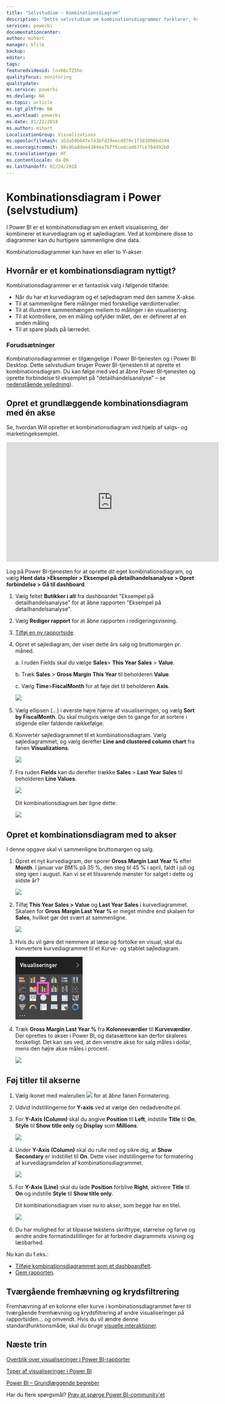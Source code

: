 ```yaml
---
title: "Selvstudium – Kombinationsdiagram"
description: "Dette selvstudium om kombinationsdiagrammer forklarer, hvornår de bruges, og hvordan de oprettes i Power BI-tjenesten og Desktop."
services: powerbi
documentationcenter: 
author: mihart
manager: kfile
backup: 
editor: 
tags: 
featuredvideoid: lnv66cTZ5ho
qualityfocus: monitoring
qualitydate: 
ms.service: powerbi
ms.devlang: NA
ms.topic: article
ms.tgt_pltfrm: NA
ms.workload: powerbi
ms.date: 01/21/2018
ms.author: mihart
LocalizationGroup: Visualizations
ms.openlocfilehash: a52a50b647e743bfd29eecd970c1f381098bd344
ms.sourcegitcommit: 88c8ba8dee4384ea7bff5cedcad67fce784d92b0
ms.translationtype: HT
ms.contentlocale: da-DK
ms.lasthandoff: 02/24/2018
---
```

# <a name="combo-chart-in-power--tutorial"></a>Kombinationsdiagram i Power  (selvstudium)
I Power BI er et kombinationsdiagram en enkelt visualisering, der kombinerer et kurvediagram og et søjlediagram. Ved at kombinere disse to diagrammer kan du hurtigere sammenligne dine data.

Kombinationsdiagrammer kan have en eller to Y-akser.

## <a name="when-to-use-a-combo-chart"></a>Hvornår er et kombinationsdiagram nyttigt?
Kombinationsdiagrammer er et fantastisk valg i følgende tilfælde:

* Når du har et kurvediagram og et søjlediagram med den samme X-akse.
* Til at sammenligne flere målinger med forskellige værdiintervaller.
* Til at illustrere sammenhængen mellem to målinger i én visualisering.
* Til at kontrollere, om en måling opfylder målet, der er defineret af en anden måling
* Til at spare plads på lærredet.

### <a name="prerequisites"></a>Forudsætninger
Kombinationsdiagrammer er tilgængelige i Power BI-tjenesten og i Power BI Desktop. Dette selvstudium bruger Power BI-tjenesten til at oprette et kombinationsdiagram. Du kan følge med ved at åbne Power BI-tjenesten og oprette forbindelse til eksemplet på "detailhandelsanalyse" – se [ nedenstående vejledning](#create)).


## <a name="create-a-basic-single-axis-combo-chart"></a>Opret et grundlæggende kombinationsdiagram med én akse
Se, hvordan Will opretter et kombinationsdiagram ved hjælp af salgs- og marketingeksemplet.

<iframe width="560" height="315" src="https://www.youtube.com/embed/lnv66cTZ5ho?list=PL1N57mwBHtN0JFoKSR0n-tBkUJHeMP2cP" frameborder="0" allowfullscreen></iframe>

<a name="create"></a> Log på Power BI-tjenesten for at oprette dit eget kombinationsdiagram, og vælg **Hent data \>Eksempler \> Eksempel på detailhandelsanalyse > Opret forbindelse > Gå til dashboard**.

1. Vælg feltet **Butikker i alt** fra dashboardet "Eksempel på detailhandelsanalyse" for at åbne rapporten "Eksempel på detailhandelsanalyse".
2. Vælg **Rediger rapport** for at åbne rapporten i redigeringsvisning.
3. [Tilføj en ny rapportside](power-bi-report-add-page.md).
4. Opret et søjlediagram, der viser dette års salg og bruttomargen pr. måned.

    a.  I ruden Fields skal du vælge **Sales**\> **This Year Sales** > **Value**.

    b.  Træk **Sales** \> **Gross Margin This Year** til beholderen **Value**.

    c.  Vælg **Time**\>**FiscalMonth** for at føje det til beholderen **Axis**.

    ![](media/power-bi-visualization-combo-chart/combotutorial1new.png)
5. Vælg ellipsen (...) i øverste højre hjørne af visualiseringen, og vælg **Sort by FiscalMonth**. Du skal muligvis vælge den to gange for at sortere i stigende eller faldende rækkefølge.

6. Konvertér søjlediagrammet til et kombinationsdiagram. Vælg søjlediagrammet, og vælg derefter **Line and clustered column chart** fra fanen **Visualizations**.

    ![](media/power-bi-visualization-combo-chart/converttocombo_new2.png)
7. Fra ruden **Fields** kan du derefter trække **Sales** \> **Last Year Sales** til beholderen **Line Values**.

   ![](media/power-bi-visualization-combo-chart/linevaluebucket.png)

   Dit kombinationsdiagram bør ligne dette:

   ![](media/power-bi-visualization-combo-chart/combochartdone-new.png)

## <a name="create-a-combo-chart-with-two-axes"></a>Opret et kombinationsdiagram med to akser
I denne opgave skal vi sammenligne bruttomargen og salg.

1. Opret et nyt kurvediagram, der sporer **Gross Margin Last Year %** efter **Month**.  I januar var BM% på 35 %, den steg til 45 % i april, faldt i juli og steg igen i august. Kan vi se et tilsvarende mønster for salget i dette og sidste år?

   ![](media/power-bi-visualization-combo-chart/combo1_new.png)
2. Tilføj **This Year Sales > Value** og **Last Year Sales** i kurvediagrammet. Skalaen for **Gross Margin Last Year %** er meget mindre end skalaen for **Sales**, hvilket gør det svært at sammenligne.      

   ![](media/power-bi-visualization-combo-chart/flatline_new.png)
3. Hvis du vil gøre det nemmere at læse og fortolke en visual, skal du konvertere kurvediagrammet til et Kurve- og stablet søjlediagram.

   ![](media/power-bi-visualization-combo-chart/converttocombo_new.png)
4. Træk **Gross Margin Last Year %** fra **Kolonneværdier** til **Kurveværdier**. Der oprettes to akser i Power BI, og datasættene kan derfor skaleres forskelligt. Det kan ses ved, at den venstre akse for salg måles i dollar, mens den højre akse måles i procent.

   ![](media/power-bi-visualization-combo-chart/power-bi-combochart.png)    

## <a name="add-titles-to-the-axes"></a>Føj titler til akserne
1. Vælg ikonet med malerullen ![](media/power-bi-visualization-combo-chart/power-bi-paintroller.png) for at åbne fanen Formatering.
2. Udvid indstillingerne for **Y-axis** ved at vælge den nedadvendte pil.
3. For **Y-Axis (Column)** skal du angive **Position** til **Left**, indstille **Title** til **On**, **Style** til **Show title only** og **Display** som **Millions**.

   ![](media/power-bi-visualization-combo-chart/power-bi-y-axis-column.png)
4. Under **Y-Axis (Column)** skal du rulle ned og sikre dig, at **Show Secondary** er indstillet til **On**. Dette viser indstillingerne for formatering af kurvediagramdelen af kombinationsdiagrammet.

   ![](media/power-bi-visualization-combo-chart/power-bi-show-secondary.png)
5. For **Y-Axis (Line)** skal du lade **Position** forblive **Right**, aktivere **Title** til **On** og indstille **Style** til **Show title only**.

   Dit kombinationsdiagram viser nu to akser, som begge har en titel.

   ![](media/power-bi-visualization-combo-chart/power-bi-titles-on.png)

6. Du har mulighed for at tilpasse tekstens skrifttype, størrelse og farve og ændre andre formatindstillinger for at forbedre diagrammets visning og læsbarhed.

Nu kan du f.eks.:

* [Tilføje kombinationsdiagrammet som et dashboardfelt](service-dashboard-tiles.md).
* [Gem rapporten](service-report-save.md).

## <a name="cross-highlighting-and-cross-filtering"></a>Tværgående fremhævning og krydsfiltrering

Fremhævning af en kolonne eller kurve i kombinationsdiagrammet fører til tværgående fremhævning og krydsfiltrering af andre visualiseringer på rapportsiden... og omvendt. Hvis du vil ændre denne standardfunktionsmåde, skal du bruge [visuelle interaktioner](service-reports-visual-interactions.md).

## <a name="next-steps"></a>Næste trin

[Overblik over visualiseringer i Power BI-rapporter](power-bi-report-visualizations.md)

[Typer af visualiseringer i Power BI](power-bi-visualization-types-for-reports-and-q-and-a.md)

[Power BI – Grundlæggende begreber](service-basic-concepts.md)

Har du flere spørgsmål? [Prøv at spørge Power BI-community'et](http://community.powerbi.com/)
